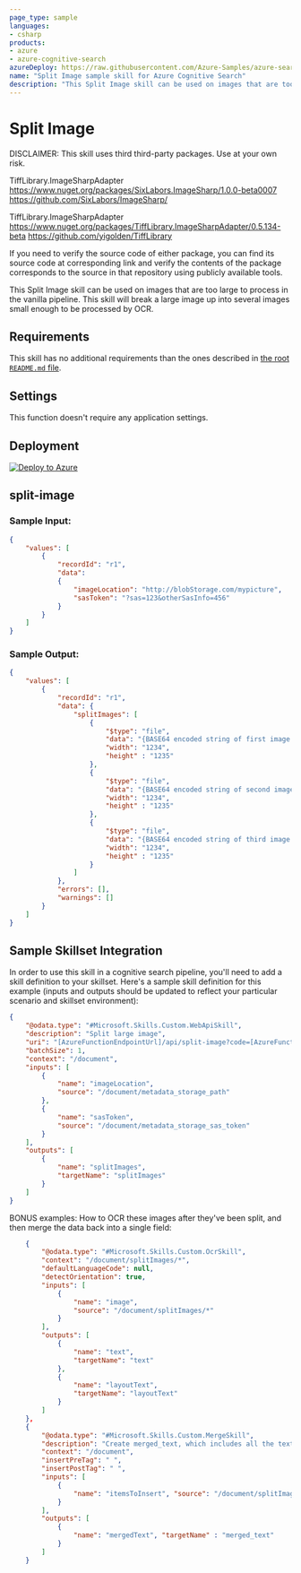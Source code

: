 ```yaml
---
page_type: sample
languages:
- csharp
products:
- azure
- azure-cognitive-search
azureDeploy: https://raw.githubusercontent.com/Azure-Samples/azure-search-power-skills/main/Vision/SplitImage/azuredeploy.json
name: "Split Image sample skill for Azure Cognitive Search"
description: "This Split Image skill can be used on images that are too long to process in the vanilla pipeline. This skill will break a large image up into several images small enough to be processed by OCR."
---
```


# Split Image
DISCLAIMER: This skill uses third third-party packages. Use at your own risk. 

TiffLibrary.ImageSharpAdapter
    https://www.nuget.org/packages/SixLabors.ImageSharp/1.0.0-beta0007
    https://github.com/SixLabors/ImageSharp/

TiffLibrary.ImageSharpAdapter
    https://www.nuget.org/packages/TiffLibrary.ImageSharpAdapter/0.5.134-beta
    https://github.com/yigolden/TiffLibrary

If you need to verify the source code of either package, you can find its source code at corresponding link and verify the contents of the package corresponds to the source in that repository using publicly available tools.


This Split Image skill can be used on images that are too large to process in the vanilla pipeline. This skill will break a large image up into several images small enough to be processed by OCR.

## Requirements

This skill has no additional requirements than the ones described in [the root `README.md` file](../../README.md).

## Settings

This function doesn't require any application settings.

## Deployment

[![Deploy to Azure](https://azuredeploy.net/deploybutton.svg)](https://portal.azure.com/#create/Microsoft.Template/uri/https%3A%2F%2Fraw.githubusercontent.com%2FAzure-Samples%2Fazure-search-power-skills%2Fmain%2FVision%2FSplitImage%2Fazuredeploy.json)

## split-image

### Sample Input:

```json
{
    "values": [
        {
            "recordId": "r1",
            "data":
            {
                "imageLocation": "http://blobStorage.com/mypicture",
                "sasToken": "?sas=123&otherSasInfo=456"
            }
        }
    ]
}
```

### Sample Output:

```json
{
    "values": [
        {
            "recordId": "r1",
            "data": {
                "splitImages": [
                    {
                        "$type": "file",
                        "data": "{BASE64 encoded string of first image fragment data}",
                        "width": "1234",
                        "height" : "1235"
                    },
                    {
                        "$type": "file",
                        "data": "{BASE64 encoded string of second image fragment data}",
                        "width": "1234",
                        "height" : "1235"
                    },
                    {
                        "$type": "file",
                        "data": "{BASE64 encoded string of third image fragment data}",
                        "width": "1234",
                        "height" : "1235"
                    }
                ]
            },
            "errors": [],
            "warnings": []
        }
    ]
}
```

## Sample Skillset Integration

In order to use this skill in a cognitive search pipeline, you'll need to add a skill definition to your skillset.
Here's a sample skill definition for this example (inputs and outputs should be updated to reflect your particular scenario and skillset environment):

```json
{
    "@odata.type": "#Microsoft.Skills.Custom.WebApiSkill",
    "description": "Split large image",
    "uri": "[AzureFunctionEndpointUrl]/api/split-image?code=[AzureFunctionDefaultHostKey]",
    "batchSize": 1,
    "context": "/document",
    "inputs": [
        {
            "name": "imageLocation",
            "source": "/document/metadata_storage_path"
        },
        {
            "name": "sasToken",
            "source": "/document/metadata_storage_sas_token"
        }
    ],
    "outputs": [
        {
            "name": "splitImages",
            "targetName": "splitImages"
        }
    ]
}
```

BONUS examples:
How to OCR these images after they've been split, and then merge the data back into a single field:
```json
    {
        "@odata.type": "#Microsoft.Skills.Custom.OcrSkill",
        "context": "/document/splitImages/*",
        "defaultLanguageCode": null,
        "detectOrientation": true,
        "inputs": [
            {
                "name": "image",
                "source": "/document/splitImages/*"
            }
        ],
        "outputs": [
            {
                "name": "text",
                "targetName": "text"
            },
            {
                "name": "layoutText",
                "targetName": "layoutText"
            }
        ]
    },
    {
        "@odata.type": "#Microsoft.Skills.Custom.MergeSkill",
        "description": "Create merged_text, which includes all the textual representation of each image inserted at the right location in the content field.",
        "context": "/document",
        "insertPreTag": " ",
        "insertPostTag": " ",
        "inputs": [
            {
                "name": "itemsToInsert", "source": "/document/splitImages/*/text"
            }
        ],
        "outputs": [
            {
                "name": "mergedText", "targetName" : "merged_text"
            }
        ]
    }
```
